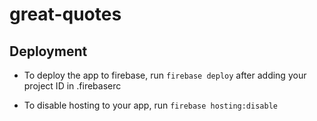 # great-quotes

## Deployment

- To deploy the app to firebase, run `firebase deploy` after adding your project ID in .firebaserc

- To disable hosting to your app, run `firebase hosting:disable`
